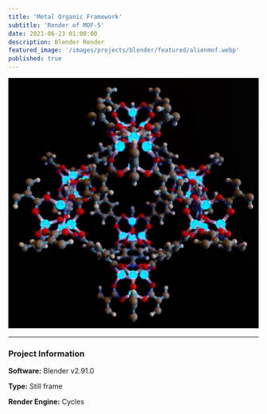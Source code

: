 ```yaml
---
title: 'Metal Organic Framework'
subtitle: 'Render of MOF-5'
date: 2021-06-23 01:00:00
description: Blender Render
featured_image: '/images/projects/blender/featured/alienmof.webp'
published: true
---
```


![](/images/projects/blender/full_size/alienmof.jpg)

---

### Project Information

**Software:** Blender v2.91.0

**Type:** Still frame

**Render Engine:** Cycles
